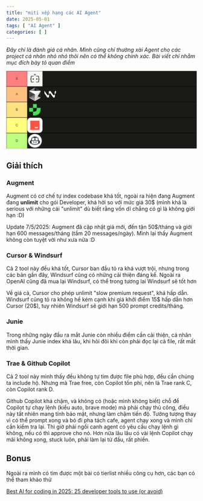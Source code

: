 ```yaml
---
title: "miti xếp hạng các AI Agent"
date: 2025-05-01
tags: [ "AI Agent" ]
categories: [ ]
---
```


*Đây chỉ là đánh giá cá nhân. Mình cũng chỉ thường xài Agent cho các project cá nhân nhỏ nhỏ thôi nên có thể không chính xác. Bài viết chỉ nhằm mục đích bày tỏ quan điểm*

![Tierlist](img/tierlist.png)

## Giải thích

### Augment

Augment có cơ chế tự index codebase khá tốt, ngoài ra hiện đang Augment đang **unlimit** cho gói Developer, khá hời so với mức giá 30$ (mình khá là serious với những cái "unlimit" dù biết rằng vốn dĩ chẳng có gì là không giới hạn :D)

Update 7/5/2025: Augment đã cập nhật giá mới, đến tận 50$/tháng và giới hạn 600 messages/tháng (tầm 20 messages/ngày). Mình lại thấy Augment không còn tuyệt vời như xưa nữa :D

### Cursor & Windsurf

Cả 2 tool này đều khá tốt, Cursor ban đầu tỏ ra khá vượt trội, nhưng trong các bản gần đây, Windsurf cũng có những cải thiện đáng kể. Ngoài ra OpenAI cũng đã mua lại Windsurf, có thể trong tương lai Windsurf sẽ tốt hơn

Về giá cả, Cursor cho phép unlimit "slow premium request", khá hấp dẫn. Windsurf cũng tỏ ra không hề kém cạnh khi giá khởi điểm 15$ hấp dẫn hơn Cursor (20$), tuy nhiên Windsurf sẽ giới hạn 500 prompt credits/tháng.

### Junie

Trong những ngày đầu ra mắt Junie còn nhiều điểm cần cải thiện, cá nhân mình thấy Junie index khá lâu, khi hỏi đôi khi còn phải đọc lại cả file, rất mất thời gian.

### Trae & Github Copilot

Cả 2 tool này mình thấy đều không tự tìm được file phù hợp, đều cần chúng ta include hộ. Nhưng mà Trae free, còn Copilot tốn phí, nên là Trae rank C, còn Copilot rank D.

Github Copilot khá chậm, và không có (hoặc mình không biết) chỗ để Copilot tự chạy lệnh (kiểu auto, brave mode) mà phải chạy thủ công, điều này tất nhiên mang tính bảo mật, nhưng làm chậm tiến độ. Tưởng tượng thay vì có thể prompt xong và bỏ đi pha tách cafe, agent chạy xong và mình chỉ cần kiểm tra lại. Thì giờ phải ngồi canh agent có yêu cầu chạy lệnh gì không, nếu có thì approve cho nó. Hơn nữa lâu lâu có vài lệnh Copilot chạy mãi không xong, stuck luôn, phải làm lại từ đầu, rất phiền.

## Bonus

Ngoài ra mình có tìm được một bài có tierlist nhiều công cụ hơn, các bạn có thể tham khảo thử

[Best AI for coding in 2025: 25 developer tools to use (or avoid)](https://www.pragmaticcoders.com/resources/ai-developer-tools)
